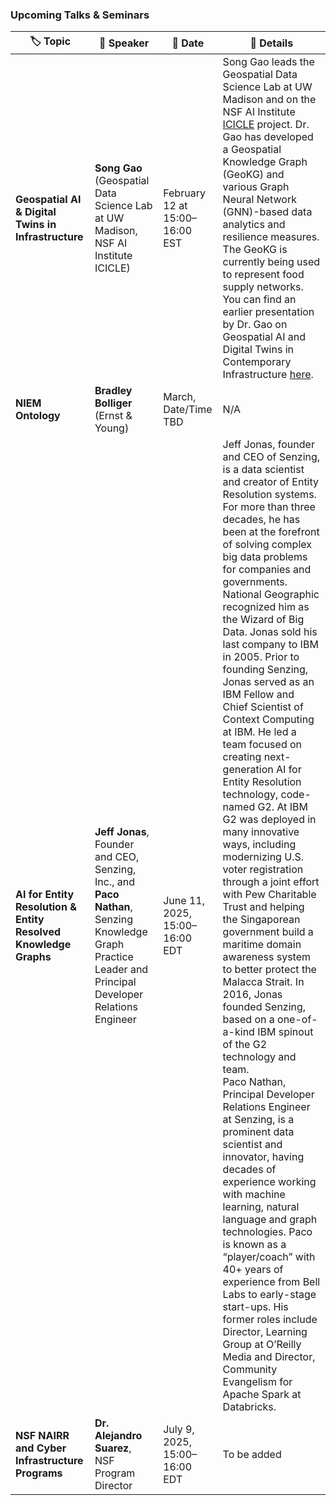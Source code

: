 ### Upcoming Talks & Seminars  

| 🏷 **Topic**                                  | 🎤 **Speaker**                                                              | 📅 **Date**                            | 📖 **Details** |
|----------------------------------------------|---------------------------------------------------------------------------|---------------------------------------|----------------------------------------------------------------------------------------------------------------------------------------------------------------------------------------------------------------------------------------------------------------------------------------------------------------------------------------------------------------------------------------------------------------|
| **Geospatial AI & Digital Twins in Infrastructure** | **Song Gao** (Geospatial Data Science Lab at UW Madison, NSF AI Institute ICICLE) | February 12 at 15:00–16:00 EST | Song Gao leads the Geospatial Data Science Lab at UW Madison and on the NSF AI Institute [ICICLE](https://aiinstitutes.org/institute-icicle/) project. Dr. Gao has developed a Geospatial Knowledge Graph (GeoKG) and various Graph Neural Network (GNN)-based data analytics and resilience measures. The GeoKG is currently being used to represent food supply networks. You can find an earlier presentation by Dr. Gao on Geospatial AI and Digital Twins in Contemporary Infrastructure [here](https://digitaltwin.stcenter.net/index.php/digital-twins-webinar-5/). |
| **NIEM Ontology**                            | **Bradley Bolliger** (Ernst & Young)                                       | March, Date/Time TBD | N/A |
| **AI for Entity Resolution & Entity Resolved Knowledge Graphs** | **Jeff Jonas**, Founder and CEO, Senzing, Inc., and **Paco Nathan**, Senzing Knowledge Graph Practice Leader and Principal Developer Relations Engineer | June 11, 2025, 15:00–16:00 EDT | Jeff Jonas, founder and CEO of Senzing, is a data scientist and creator of Entity Resolution systems. For more than three decades, he has been at the forefront of solving complex big data problems for companies and governments. National Geographic recognized him as the Wizard of Big Data. Jonas sold his last company to IBM in 2005. Prior to founding Senzing, Jonas served as an IBM Fellow and Chief Scientist of Context Computing at IBM. He led a team focused on creating next-generation AI for Entity Resolution technology, code-named G2. At IBM G2 was deployed in many innovative ways, including modernizing U.S. voter registration through a joint effort with Pew Charitable Trust and helping the Singaporean government build a maritime domain awareness system to better protect the Malacca Strait. In 2016, Jonas founded Senzing, based on a one-of-a-kind IBM spinout of the G2 technology and team.  <br> Paco Nathan, Principal Developer Relations Engineer at Senzing, is a prominent data scientist and innovator, having decades of experience working with machine learning, natural language and graph technologies. Paco is known as a “player/coach” with 40+ years of experience from Bell Labs to early-stage start-ups. His former roles include Director, Learning Group at O’Reilly Media and Director, Community Evangelism for Apache Spark at Databricks. |
| **NSF NAIRR and Cyber Infrastructure Programs** | **Dr. Alejandro Suarez**, NSF Program Director | July 9, 2025, 15:00–16:00 EDT | To be added
